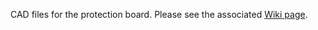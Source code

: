 CAD files for the protection board. Please see the associated [Wiki page](https://github.com/ehaag/TBP_Lighting/wiki/CAD).
